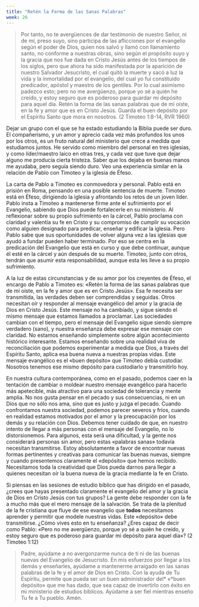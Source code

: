 ```yaml
---
title: "Retén la Forma de las Sanas Palabras"
week: 26
---
```


> Por tanto, no te avergüences de dar testimonio de nuestro Señor, ni
> de mí, preso suyo, sino participa de las aflicciones por el evangelio
> según el poder de Dios, quien nos salvó y llamó con llamamiento santo,
> no conforme a nuestras obras, sino según el propósito suyo y la gracia
> que nos fue dada en Cristo Jesús antes de los tiempos de los
> siglos, pero que ahora ha sido manifestada por la aparición de nuestro
> Salvador Jesucristo, el cual quitó la muerte y sacó a luz la vida y la
> inmortalidad por el evangelio, del cual yo fui constituido predicador,
> apóstol y maestro de los gentiles. Por lo cual asimismo padezco esto;
> pero no me avergüenzo, porque yo sé a quién he creído, y estoy seguro
> que es poderoso para guardar mi depósito para aquel día. Retén la
> forma de las sanas palabras que de mí oíste, en la fe y amor que es en
> Cristo Jesús. Guarda el buen depósito por el Espíritu Santo que mora
> en nosotros. (2 Timoteo 1:8-14, RVR 1960)

Dejar un grupo con el que se ha estado estudiando la Biblia puede
ser duro. El compañerismo, y un amor y aprecio cada vez más profundos
los unos por los otros, es un fruto natural del ministerio que crece a
medida que estudiamos juntos. He servido como miembro del personal en
tres iglesias, y como líder/maestro laico en otras tres, y cada vez que
tuve que dejar alguno me producía cierta tristeza. Saber que los dejaba
en buenas manos me ayudaba, pero seguía siendo duro. Veo una experiencia
similar en la relación de Pablo con Timoteo y la iglesia de Éfeso.

La carta de Pablo a Timoteo es conmovedora y personal. Pablo está en
prisión en Roma, pensando en una posible sentencia de muerte. Timoteo
está en Éfeso, dirigiendo la iglesia y afrontando los retos de un joven
líder. Pablo insta a Timoteo a mantenerse firme ante el sufrimiento por
el Evangelio, sabiendo que Dios puede fortalecerle en su ministerio. Al
reflexionar sobre su propio sufrimiento en la cárcel, Pablo proclama con
claridad y valentía su fe en Cristo y su compromiso de cumplir su
vocación como alguien designado para predicar, enseñar y edificar la
iglesia. Pero Pablo sabe que sus oportunidades de volver alguna vez a
las iglesias que ayudó a fundar pueden haber terminado. Por eso se
centra en la predicación del Evangelio que está en curso y que debe
continuar, aunque él esté en la cárcel y aún después de su muerte.
Timoteo, junto con otros, tendrán que asumir esta responsabilidad,
aunque esta les lleve a su propio sufrimiento.

A la luz de estas circunstancias y de su amor por los creyentes de
Éfeso, el encargo de Pablo a Timoteo es: «Retén la forma de las sanas
palabras que de mí oíste, en la fe y amor que es en Cristo Jesús». Esa
fe necesita ser transmitida, las verdades deben ser comprendidas y
seguidas. Otros necesitan oír y responder al mensaje evangélico del amor
y la gracia de Dios en Cristo Jesús. Este mensaje no ha cambiado, y
sigue siendo el mismo mensaje que estamos llamados a proclamar. Las
sociedades cambian con el tiempo, pero el mensaje del Evangelio sigue
siendo siempre verdadero (sano), y nuestra enseñanza debe expresar ese
mensaje con claridad. No estamos enseñando simplemente sobre algún
acontecimiento histórico interesante. Estamos enseñando sobre una
realidad viva de reconciliación que podemos experimentar a medida que
Dios, a través del Espíritu Santo, aplica esa buena nueva a nuestras
propias vidas. Este mensaje evangélico es el «buen depósito» que Timoteo
debía custodiar. Nosotros tenemos ese mismo depósito para custodiarlo y
transmitirlo hoy.

En nuestra cultura contemporánea, como en el pasado, podemos caer en la
tentación de cambiar o moldear nuestro mensaje evangélico para hacerlo
más apetecible, más atractivo para una sociedad de tolerancia y mente
amplia. No nos gusta pensar en el pecado y sus consecuencias, ni en un
Dios que no sólo nos ama, sino que es justo y juzga el pecado. Cuando
confrontamos nuestra sociedad, podemos parecer severos y fríos, cuando
en realidad estamos motivados por el amor y la preocupación por los
demás y su relación con Dios. Debemos tener cuidado de que, en nuestro
intento de llegar a más personas con el mensaje del Evangelio, no lo
distorsionemos. Para algunos, esta será una dificultad, y la gente nos
considerará personas sin amor, pero estas «palabras sanas» todavía
necesitan transmitirse. Estoy absolutamente a favor de encontrar nuevas
formas pertinentes y creativas para comunicar las buenas nuevas, siempre
y cuando presentemos claramente el «depósito» que hemos recibido.
Necesitamos toda la creatividad que Dios pueda darnos para llegar a
quienes necesitan oír la buena nueva de la gracia mediante la fe en
Cristo.

Si piensas en las sesiones de estudio bíblico que has dirigido en el
pasado, ¿crees que hayas presentado claramente el evangelio del amor y
la gracia de Dios en Cristo Jesús con tus grupos? La gente debe
responder con la fe a mucho más que el mero mensaje de la salvación. Se
trata de la plenitud de la fe cristiana que fluye de ese evangelio que
**todos** necesitamos aprender y permitir que modele nuestras vidas.
Este «depósito» debe transmitirse. ¿Cómo vives esto en tu enseñanza?
¿Eres capaz de decir como Pablo: «Pero no me avergüenzo, porque yo sé a
quién he creído, y estoy seguro que es poderoso para guardar mi depósito
para aquel día»? (2 Timoteo 1:12)

> Padre, ayúdame a no avergonzarme nunca de ti ni de las buenas nuevas
> del Evangelio de Jesucristo. En mis esfuerzos por llegar a los demás y
> enseñarles, ayúdame a mantenerme arraigado en las sanas palabras de la
> fe y el amor de Dios en Cristo. Con la ayuda de Tu Espíritu, permite
> que pueda ser un buen administrador del* «*buen depósito» que me has
> dado, que sea capaz de invertirlo con éxito en mi ministerio de
> estudios bíblicos. Ayúdame a ser fiel mientras enseño Tu fe a Tu
> pueblo. Amén.
